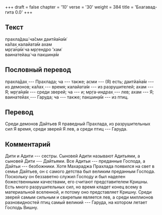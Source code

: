 +++
draft = false
chapter = '10'
verse = '30'
weight = 384
title = 'Бхагавад-гита 0.0'
+++
## Текст

прахла̄даш́ ча̄сми даитйа̄на̄м̇  
ка̄лах̣ калайата̄м ахам  
мр̣га̄н̣а̄м̇ ча мр̣гендро ’хам̇  
ваинатейаш́ ча пакшин̣а̄м

## Пословный перевод

прахла̄дах̣ --- Прахлада; ча --- также; асми --- (Я) есть; даитйа̄на̄м ---
из демонов; ка̄лах̣ --- время; калайата̄м --- из разрушителей; ахам --- Я;
мр̣га̄н̣а̄м --- среди зверей; ча --- и; мр̣га-индрах̣ --- лев; ахам --- Я;
ваинатейах̣ --- Гаруда; ча --- также; пакшин̣а̄м --- из птиц.

## Перевод

Среди демонов Дайтьев Я праведный Прахлада, из разрушительных сил Я
время, среди зверей Я лев, а среди птиц --- Гаруда.

## Комментарий

Дити и Адити --- сестры. Сыновей Адити называют Адитьями, а сыновей Дити
--- Дайтьями. Все Адитьи --- преданные Господа, а Дайтьи --- безбожники.
Хотя Махараджа Прахлада появился на свет в семье Дайтьев, он с самого
детства был великим преданным Господа. Поскольку он беззаветно служил
Господу и был наделен божественными качествами, его считают
представителем Кришны. Есть много разрушительных сил, но время кладет
конец всему в материальной вселенной, и потому оно представляет Кришну.
Среди зверей самым сильным и свирепым является лев, а среди миллионов
разновидностей птиц самый великий --- Гаруда, на котором летает Господь
Вишну.
